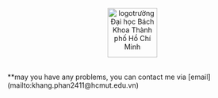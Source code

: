 <p align="center"><img src="https://github.com/Khanghcmut/testweb/blob/main/firstwebgithub/logo-bach-khoa.jpg" height="100px" width="100px" alt="logotrường Đại học Bách Khoa Thành phố Hồ Chí Minh"  ></img> </p>
<br>
**may you have any problems, you can contact me via [email](mailto:khang.phan2411@hcmut.edu.vn)
